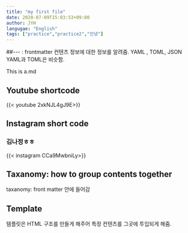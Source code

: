 ```yaml
---
title: "my first file"
date: 2020-07-09T15:03:53+09:00
author: JYH
langugae: "English"
tags: ["practice","practice2","안녕"]
--- 
```


##--- : frontmatter
컨텐츠 정보에 대한 정보를 알려줌.
YAML , TOML, JSON
YAML과 TOML은 비슷함.

This is a.md

## Youtube shortcode
{{< youtube 2xkNJL4gJ9E>}}

## Instagram short code
### 김나정ㅎㅎ
{{< instagram CCa9MwbniLy>}}

## Taxanomy: how to group contents together
taxanomy: front matter 안에 들어감

## Template
템플릿은 HTML 구조를 만들게 해주어 특정 컨텐츠를 그곳에 투입되게 해줌.